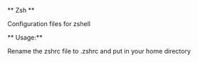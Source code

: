 ** Zsh **

Configuration files for zshell

** Usage:**

Rename the zshrc file to .zshrc and put in your home directory
